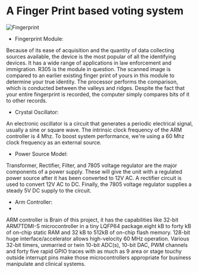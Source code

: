 # A Finger Print based voting system


![Fingerprint](https://user-images.githubusercontent.com/85921878/154894073-ca82491e-5ae1-4b9c-a679-32bb00408326.jpeg)

* Fingerprint Module:

Because of its ease of acquisition and the quantity of data collecting sources available, the device is the most popular of all the identifying devices. It has a wide range of applications in law enforcement and immigration. R305 is the module in question. The scanned image is compared to an earlier existing finger print of yours in this module to determine your true identity. The processor performs the comparison, which is conducted between the valleys and ridges. Despite the fact that your entire fingerprint is recorded, the computer simply compares bits of it to other records. 
* Crystal Oscillator:

An electronic oscillator is a circuit that generates a periodic electrical signal, usually a sine or square wave.
The intrinsic clock frequency of the ARM controller is 4 Mhz.
To boost system performance, we're using a 60 Mhz clock frequency as an external source. 

* Power Source Model:

Transformer, Rectifier, Filter, and 7805 voltage regulator are the major components of a power supply. These will give the unit with a regulated power source after it has been converted to 12V AC. A rectifier circuit is used to convert 12V AC to DC. Finally, the 7805 voltage regulator supplies a steady 5V DC supply to the circuit. 

* Arm Controller:
* 
ARM controller is Brain of this project, it has the capabilities  like 32-bit ARM7TDMI-S microcontroller in a tiny LQFP64  package.eight kB to forty kB of on-chip static RAM and 32 kB to 512kB of on-chip flash memory. 128-bit huge  interface/accelerator allows high-velocity 60 MHz operation.  Various 32-bit timers, unmarried or twin 10-bit ADC(s), 10-bit  DAC, PWM channels and forty five rapid GPIO traces with as much as 9  area or stage touchy outside interrupt pins make those  microcontrollers appropriate for business manipulate and clinical systems.
